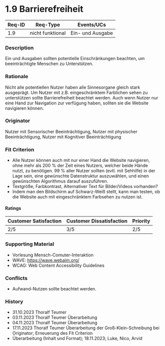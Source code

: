 # 1.9 Barrierefreiheit

| Req-ID | Req-Type         | Events/UCs       |
|--------|------------------|------------------|
| 1.9    |nicht funktional  |Ein- und Ausgabe  |

### Description
Ein und Ausgaben sollten potentielle Einschränkungen beachten, um beeinträchtigte Menschen zu Unterstützen.

### Rationale
Nicht alle potentiellen Nutzer haben alle Sinnesorgane gleich stark ausgeprägt. Um Nutzer mit z.B. eingeschränktem Farblichen sehen zu unterstützen sollte Barrierefreiheit beachtet werden. Auch wenn Nutzer nur eine Hand zur Navigation zur verfügung haben, sollten sie die Website navigieren können.

### Originator
Nutzer mit Sensorischer Beeinträchtigung, Nutzer mit physischer Beeinträchtigung, Nutzer mit Kognitiver Beeinträchtigung

### Fit Criterion
- Alle Nutzer können auch mit nur einer Hand die Website navigieren, ohne mehr als 200 % der Zeit eines Nutzers, welcher beide Hände nutzt, zu benötigen. 99 % aller Nutzer sollten (evtl. mit Sehhilfe) in der Lage sein, eine gewünschte Datenstruktur auszuwählen, und einen gewünschten Algorithmus darauf auszuführen.
- Textgröße, Farbkontrast, Alternativer Text für Bilder/Videos vorhanden?
- Indem man den Bildschirm auf Schwarz-Weiß stellt, kann man testen, ob die Website auch mit eingeschränktem Farbsehen zu nutzen ist.

#### Ratings
| Customer Satisfaction | Customer Dissatisfaction | Priority |
|-----------------------|--------------------------|----------|
| 2/5                   | 3/5                      | 2/5      |

### Supporting Material
- Vorlesung Mensch-Comuter-Interaktion
- WAVE: https://wave.webaim.org/
- WCAG: Web Content Accessibility Guidelines

### Conflicts
- Aufwand-Nutzen sollte beachtet werden.

### History
- 31.10.2023 Thoralf Teumer
- 03.11.2023 Thoralf Teumer Überarbeitung
- 04.11.2023 Thoralf Teumer Überarbeitung
- 17.11.2023 Thoralf Teumer Überarbeitung der Groß-Klein-Schreibung bei Originator; Erneuerung des Fit Criterion
- Überarbeitung (Inhalt und Format); 18.11.2023; Luke, Nico, Arvid